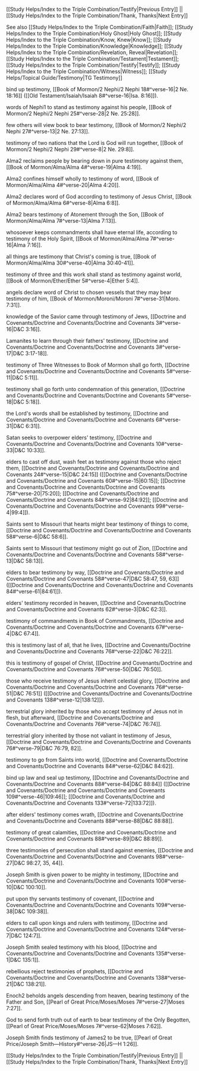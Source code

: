 [[Study Helps/Index to the Triple Combination/Testify|Previous Entry]]  ||  [[Study Helps/Index to the Triple Combination/Thank, Thanks|Next Entry]]

 See also [[Study Helps/Index to the Triple Combination/Faith|Faith]]; [[Study Helps/Index to the Triple Combination/Holy Ghost|Holy Ghost]]; [[Study Helps/Index to the Triple Combination/Know, Knew|Know]]; [[Study Helps/Index to the Triple Combination/Knowledge|Knowledge]]; [[Study Helps/Index to the Triple Combination/Revelation, Reveal|Revelation]]; [[Study Helps/Index to the Triple Combination/Testament|Testament]]; [[Study Helps/Index to the Triple Combination/Testify|Testify]]; [[Study Helps/Index to the Triple Combination/Witness|Witness]]; [[Study Helps/Topical Guide/Testimony|TG Testimony]]

 bind up testimony, [[Book of Mormon/2 Nephi/2 Nephi 18#^verse-16|2 Ne. 18:16]] ([[Old Testament/Isaiah/Isaiah 8#^verse-16|Isa. 8:16]]).

 words of Nephi1 to stand as testimony against his people, [[Book of Mormon/2 Nephi/2 Nephi 25#^verse-28|2 Ne. 25:28]].

 few others will view book to bear testimony, [[Book of Mormon/2 Nephi/2 Nephi 27#^verse-13|2 Ne. 27:13]].

 testimony of two nations that the Lord is God will run together, [[Book of Mormon/2 Nephi/2 Nephi 29#^verse-8|2 Ne. 29:8]].

 Alma2 reclaims people by bearing down in pure testimony against them, [[Book of Mormon/Alma/Alma 4#^verse-19|Alma 4:19]].

 Alma2 confines himself wholly to testimony of word, [[Book of Mormon/Alma/Alma 4#^verse-20|Alma 4:20]].

 Alma2 declares word of God according to testimony of Jesus Christ, [[Book of Mormon/Alma/Alma 6#^verse-8|Alma 6:8]].

 Alma2 bears testimony of Atonement through the Son, [[Book of Mormon/Alma/Alma 7#^verse-13|Alma 7:13]].

 whosoever keeps commandments shall have eternal life, according to testimony of the Holy Spirit, [[Book of Mormon/Alma/Alma 7#^verse-16|Alma 7:16]].

 all things are testimony that Christ's coming is true, [[Book of Mormon/Alma/Alma 30#^verse-40|Alma 30:40-41]].

 testimony of three and this work shall stand as testimony against world, [[Book of Mormon/Ether/Ether 5#^verse-4|Ether 5:4]].

 angels declare word of Christ to chosen vessels that they may bear testimony of him, [[Book of Mormon/Moroni/Moroni 7#^verse-31|Moro. 7:31]].

 knowledge of the Savior came through testimony of Jews, [[Doctrine and Covenants/Doctrine and Covenants/Doctrine and Covenants 3#^verse-16|D&C 3:16]].

 Lamanites to learn through their fathers' testimony, [[Doctrine and Covenants/Doctrine and Covenants/Doctrine and Covenants 3#^verse-17|D&C 3:17-18]].

 testimony of Three Witnesses to Book of Mormon shall go forth, [[Doctrine and Covenants/Doctrine and Covenants/Doctrine and Covenants 5#^verse-11|D&C 5:11]].

 testimony shall go forth unto condemnation of this generation, [[Doctrine and Covenants/Doctrine and Covenants/Doctrine and Covenants 5#^verse-18|D&C 5:18]].

 the Lord's words shall be established by testimony, [[Doctrine and Covenants/Doctrine and Covenants/Doctrine and Covenants 6#^verse-31|D&C 6:31]].

 Satan seeks to overpower elders' testimony, [[Doctrine and Covenants/Doctrine and Covenants/Doctrine and Covenants 10#^verse-33|D&C 10:33]].

 elders to cast off dust, wash feet as testimony against those who reject them, [[Doctrine and Covenants/Doctrine and Covenants/Doctrine and Covenants 24#^verse-15|D&C 24:15]] ([[Doctrine and Covenants/Doctrine and Covenants/Doctrine and Covenants 60#^verse-15|60:15]]; [[Doctrine and Covenants/Doctrine and Covenants/Doctrine and Covenants 75#^verse-20|75:20]]; [[Doctrine and Covenants/Doctrine and Covenants/Doctrine and Covenants 84#^verse-92|84:92]]; [[Doctrine and Covenants/Doctrine and Covenants/Doctrine and Covenants 99#^verse-4|99:4]]).

 Saints sent to Missouri that hearts might bear testimony of things to come, [[Doctrine and Covenants/Doctrine and Covenants/Doctrine and Covenants 58#^verse-6|D&C 58:6]].

 Saints sent to Missouri that testimony might go out of Zion, [[Doctrine and Covenants/Doctrine and Covenants/Doctrine and Covenants 58#^verse-13|D&C 58:13]].

 elders to bear testimony by way, [[Doctrine and Covenants/Doctrine and Covenants/Doctrine and Covenants 58#^verse-47|D&C 58:47, 59, 63]] ([[Doctrine and Covenants/Doctrine and Covenants/Doctrine and Covenants 84#^verse-61|84:61]]).

 elders' testimony recorded in heaven, [[Doctrine and Covenants/Doctrine and Covenants/Doctrine and Covenants 62#^verse-3|D&C 62:3]].

 testimony of commandments in Book of Commandments, [[Doctrine and Covenants/Doctrine and Covenants/Doctrine and Covenants 67#^verse-4|D&C 67:4]].

 this is testimony last of all, that he lives, [[Doctrine and Covenants/Doctrine and Covenants/Doctrine and Covenants 76#^verse-22|D&C 76:22]].

 this is testimony of gospel of Christ, [[Doctrine and Covenants/Doctrine and Covenants/Doctrine and Covenants 76#^verse-50|D&C 76:50]].

 those who receive testimony of Jesus inherit celestial glory, [[Doctrine and Covenants/Doctrine and Covenants/Doctrine and Covenants 76#^verse-51|D&C 76:51]] ([[Doctrine and Covenants/Doctrine and Covenants/Doctrine and Covenants 138#^verse-12|138:12]]).

 terrestrial glory inherited by those who accept testimony of Jesus not in flesh, but afterward, [[Doctrine and Covenants/Doctrine and Covenants/Doctrine and Covenants 76#^verse-74|D&C 76:74]].

 terrestrial glory inherited by those not valiant in testimony of Jesus, [[Doctrine and Covenants/Doctrine and Covenants/Doctrine and Covenants 76#^verse-79|D&C 76:79, 82]].

 testimony to go from Saints into world, [[Doctrine and Covenants/Doctrine and Covenants/Doctrine and Covenants 84#^verse-62|D&C 84:62]].

 bind up law and seal up testimony, [[Doctrine and Covenants/Doctrine and Covenants/Doctrine and Covenants 88#^verse-84|D&C 88:84]] ([[Doctrine and Covenants/Doctrine and Covenants/Doctrine and Covenants 109#^verse-46|109:46]]; [[Doctrine and Covenants/Doctrine and Covenants/Doctrine and Covenants 133#^verse-72|133:72]]).

 after elders' testimony comes wrath, [[Doctrine and Covenants/Doctrine and Covenants/Doctrine and Covenants 88#^verse-88|D&C 88:88]].

 testimony of great calamities, [[Doctrine and Covenants/Doctrine and Covenants/Doctrine and Covenants 88#^verse-89|D&C 88:89]].

 three testimonies of persecution shall stand against enemies, [[Doctrine and Covenants/Doctrine and Covenants/Doctrine and Covenants 98#^verse-27|D&C 98:27, 35, 44]].

 Joseph Smith is given power to be mighty in testimony, [[Doctrine and Covenants/Doctrine and Covenants/Doctrine and Covenants 100#^verse-10|D&C 100:10]].

 put upon thy servants testimony of covenant, [[Doctrine and Covenants/Doctrine and Covenants/Doctrine and Covenants 109#^verse-38|D&C 109:38]].

 elders to call upon kings and rulers with testimony, [[Doctrine and Covenants/Doctrine and Covenants/Doctrine and Covenants 124#^verse-7|D&C 124:7]].

 Joseph Smith sealed testimony with his blood, [[Doctrine and Covenants/Doctrine and Covenants/Doctrine and Covenants 135#^verse-1|D&C 135:1]].

 rebellious reject testimonies of prophets, [[Doctrine and Covenants/Doctrine and Covenants/Doctrine and Covenants 138#^verse-21|D&C 138:21]].

 Enoch2 beholds angels descending from heaven, bearing testimony of the Father and Son, [[Pearl of Great Price/Moses/Moses 7#^verse-27|Moses 7:27]].

 God to send forth truth out of earth to bear testimony of the Only Begotten, [[Pearl of Great Price/Moses/Moses 7#^verse-62|Moses 7:62]].

 Joseph Smith finds testimony of James2 to be true, [[Pearl of Great Price/Joseph Smith—History#^verse-26|JS—H 1:26]].

[[Study Helps/Index to the Triple Combination/Testify|Previous Entry]]  ||  [[Study Helps/Index to the Triple Combination/Thank, Thanks|Next Entry]]